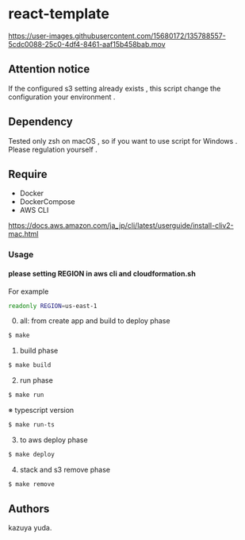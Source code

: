 # react-template

https://user-images.githubusercontent.com/15680172/135788557-5cdc0088-25c0-4df4-8461-aaf15b458bab.mov

## Attention notice
If the configured s3 setting already exists , this script change the configuration your environment .

## Dependency
Tested only zsh on macOS , so if you want to use script for Windows . Please regulation yourself .

## Require

- Docker
- DockerCompose
- AWS CLI

https://docs.aws.amazon.com/ja_jp/cli/latest/userguide/install-cliv2-mac.html

### Usage

#### please setting REGION in aws cli and cloudformation.sh

For example

```bash:cloudformation.sh
readonly REGION=us-east-1
```

0. all: from create app and build to deploy phase

```bash
$ make
```

1. build phase

```bash
$ make build
```

2. run phase

```bash
$ make run
```

※ typescript version
```bash
$ make run-ts
```

3. to aws deploy phase

```bash
$ make deploy
```

4. stack and s3 remove phase

```bash
$ make remove
```

## Authors
kazuya yuda.
